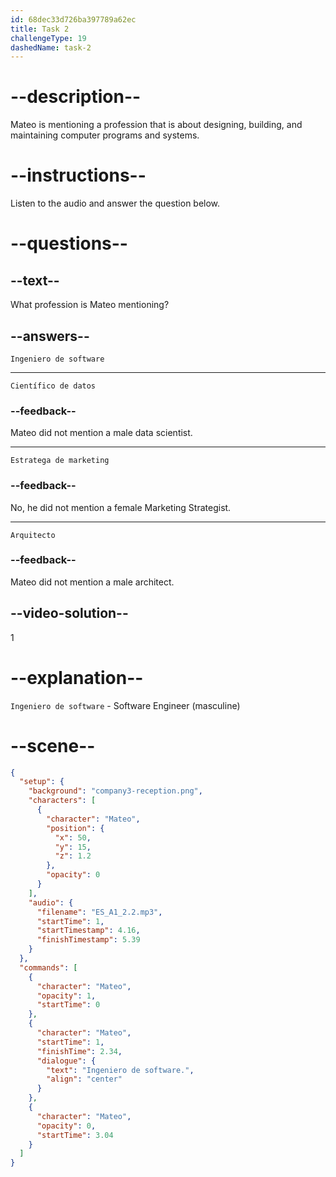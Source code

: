 ```yaml
---
id: 68dec33d726ba397789a62ec
title: Task 2
challengeType: 19
dashedName: task-2
---
```


<!-- (Audio) Mateo: Ingeniero de software. -->

# --description--

Mateo is mentioning a profession that is about designing, building, and maintaining computer programs and systems.

# --instructions--

Listen to the audio and answer the question below.

# --questions--

## --text--

What profession is Mateo mentioning?

## --answers--

`Ingeniero de software`

---

`Científico de datos`

### --feedback--

Mateo did not mention a male data scientist.  

---

`Estratega de marketing`

### --feedback--

No, he did not mention a female Marketing Strategist. 

---

`Arquitecto`

### --feedback--

Mateo did not mention a male architect.  


## --video-solution--

1

# --explanation--

`Ingeniero de software` - Software Engineer (masculine)

# --scene--

```json
{
  "setup": {
    "background": "company3-reception.png",
    "characters": [
      {
        "character": "Mateo",
        "position": {
          "x": 50,
          "y": 15,
          "z": 1.2
        },
        "opacity": 0
      }
    ],
    "audio": {
      "filename": "ES_A1_2.2.mp3",
      "startTime": 1,
      "startTimestamp": 4.16,
      "finishTimestamp": 5.39
    }
  },
  "commands": [
    {
      "character": "Mateo",
      "opacity": 1,
      "startTime": 0
    },
    {
      "character": "Mateo",
      "startTime": 1,
      "finishTime": 2.34,
      "dialogue": {
        "text": "Ingeniero de software.",
        "align": "center"
      }
    },
    {
      "character": "Mateo",
      "opacity": 0,
      "startTime": 3.04
    }
  ]
}
```
